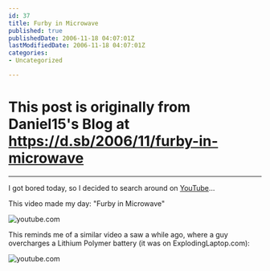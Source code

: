 ```yaml
---
id: 37
title: Furby in Microwave
published: true
publishedDate: 2006-11-18 04:07:01Z
lastModifiedDate: 2006-11-18 04:07:01Z
categories:
- Uncategorized

---
```


# This post is originally from Daniel15's Blog at https://d.sb/2006/11/furby-in-microwave

---

I got bored today, so I decided to search around on [YouTube](http://www.youtube.com/)...

This video made my day: "Furby in Microwave"  

![youtube.com](http://www.youtube.com/v/_lNfBZTz2xQ)

This reminds me of a similar video a saw a while ago, where a guy overcharges a Lithium Polymer battery (it was on ExplodingLaptop.com):  

![youtube.com](http://www.youtube.com/v/gCrzL82fiJ0)

